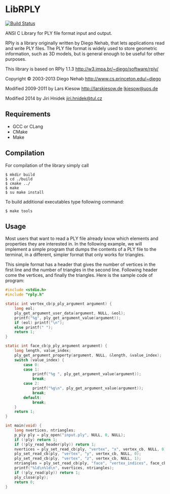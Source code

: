 # LibRPLY

[![Build Status](https://travis-ci.org/jirihnidek/librply.svg?branch=master)](https://travis-ci.org/jirihnidek/librply)

ANSI C Library for PLY file format input and output.

RPly is a library originally written by Diego Nehab, that lets applications
read and write PLY files. The PLY file format is widely used to store geometric
information, such as 3D models, but is general enough to be useful for other
purposes.

This library is based on RPly 1.1.3 http://w3.impa.br/~diego/software/rply/

Copyright © 2003-2013 Diego Nehab http://www.cs.princeton.edu/~diego

Modified 2009-2011 by Lars Kiesow http://larskiesow.de lkiesow@uos.de

Modified 2014 by Jiri Hnidek jiri.hnidek@tul.cz

## Requirements

* GCC or CLang
* CMake
* Make

## Compilation

For compilation of the library simply call

    $ mkdir build
    $ cd ./build
    $ cmake ../
    $ make
    $ su make install

To build additional executables type following command:

    $ make tools

## Usage

Most users that want to read a PLY file already know which elements and
properties they are interested in. In the following example, we will
implement a simple program that dumps the contents of a PLY file to
the terminal, in a different, simpler format that only works for triangles.

This simple format has a header that gives the number of vertices in the
first line and the number of triangles in the second line. Following header
come the vertices, and finally the triangles. Here is the sample code of
program:

```c
#include <stdio.h> 
#include "rply.h"

static int vertex_cb(p_ply_argument argument) {
    long eol;
    ply_get_argument_user_data(argument, NULL, &eol);
    printf("%g", ply_get_argument_value(argument));
    if (eol) printf("\n");
    else printf(" ");
    return 1;
}

static int face_cb(p_ply_argument argument) {
    long length, value_index;
    ply_get_argument_property(argument, NULL, &length, &value_index);
    switch (value_index) {
        case 0:
        case 1: 
            printf("%g ", ply_get_argument_value(argument));
            break;
        case 2:
            printf("%g\n", ply_get_argument_value(argument));
            break;
        default: 
            break;
    }
    return 1;
}

int main(void) {
    long nvertices, ntriangles;
    p_ply ply = ply_open("input.ply", NULL, 0, NULL);
    if (!ply) return 1;
    if (!ply_read_header(ply)) return 1;
    nvertices = ply_set_read_cb(ply, "vertex", "x", vertex_cb, NULL, 0);
    ply_set_read_cb(ply, "vertex", "y", vertex_cb, NULL, 0);
    ply_set_read_cb(ply, "vertex", "z", vertex_cb, NULL, 1);
    ntriangles = ply_set_read_cb(ply, "face", "vertex_indices", face_cb, NULL, 0);
    printf("%ld\n%ld\n", nvertices, ntriangles);
    if (!ply_read(ply)) return 1;
    ply_close(ply);
    return 0;
}
```

